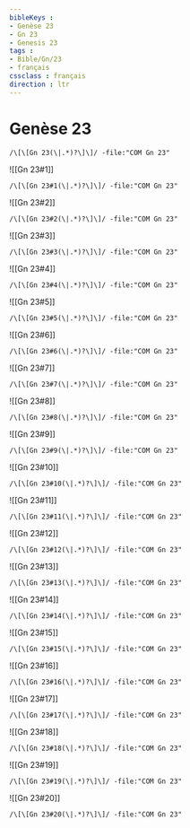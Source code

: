 ```yaml
---
bibleKeys : 
- Genèse 23
- Gn 23
- Genesis 23
tags : 
- Bible/Gn/23
- français
cssclass : français
direction : ltr
---
```


# Genèse 23

```query
/\[\[Gn 23(\|.*)?\]\]/ -file:"COM Gn 23"
```



![[Gn 23#1]]

```query
/\[\[Gn 23#1(\|.*)?\]\]/ -file:"COM Gn 23"
```

![[Gn 23#2]]

```query
/\[\[Gn 23#2(\|.*)?\]\]/ -file:"COM Gn 23"
```

![[Gn 23#3]]

```query
/\[\[Gn 23#3(\|.*)?\]\]/ -file:"COM Gn 23"
```

![[Gn 23#4]]

```query
/\[\[Gn 23#4(\|.*)?\]\]/ -file:"COM Gn 23"
```

![[Gn 23#5]]

```query
/\[\[Gn 23#5(\|.*)?\]\]/ -file:"COM Gn 23"
```

![[Gn 23#6]]

```query
/\[\[Gn 23#6(\|.*)?\]\]/ -file:"COM Gn 23"
```

![[Gn 23#7]]

```query
/\[\[Gn 23#7(\|.*)?\]\]/ -file:"COM Gn 23"
```

![[Gn 23#8]]

```query
/\[\[Gn 23#8(\|.*)?\]\]/ -file:"COM Gn 23"
```

![[Gn 23#9]]

```query
/\[\[Gn 23#9(\|.*)?\]\]/ -file:"COM Gn 23"
```

![[Gn 23#10]]

```query
/\[\[Gn 23#10(\|.*)?\]\]/ -file:"COM Gn 23"
```

![[Gn 23#11]]

```query
/\[\[Gn 23#11(\|.*)?\]\]/ -file:"COM Gn 23"
```

![[Gn 23#12]]

```query
/\[\[Gn 23#12(\|.*)?\]\]/ -file:"COM Gn 23"
```

![[Gn 23#13]]

```query
/\[\[Gn 23#13(\|.*)?\]\]/ -file:"COM Gn 23"
```

![[Gn 23#14]]

```query
/\[\[Gn 23#14(\|.*)?\]\]/ -file:"COM Gn 23"
```

![[Gn 23#15]]

```query
/\[\[Gn 23#15(\|.*)?\]\]/ -file:"COM Gn 23"
```

![[Gn 23#16]]

```query
/\[\[Gn 23#16(\|.*)?\]\]/ -file:"COM Gn 23"
```

![[Gn 23#17]]

```query
/\[\[Gn 23#17(\|.*)?\]\]/ -file:"COM Gn 23"
```

![[Gn 23#18]]

```query
/\[\[Gn 23#18(\|.*)?\]\]/ -file:"COM Gn 23"
```

![[Gn 23#19]]

```query
/\[\[Gn 23#19(\|.*)?\]\]/ -file:"COM Gn 23"
```

![[Gn 23#20]]

```query
/\[\[Gn 23#20(\|.*)?\]\]/ -file:"COM Gn 23"
```

